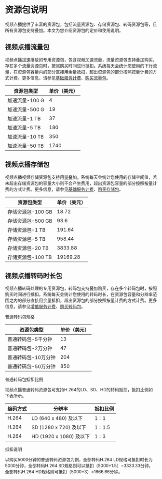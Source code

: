 # 资源包说明

视频点播提供了丰富的资源包，包括流量资源包、存储资源包、转码资源包等，且所有资源包支持叠加。本文为您介绍资源包的定价和使用说明。

## 视频点播流量包

视频点播加速播放的专用资源包，包含视频加速流量，流量资源包支持叠加购买，存在多个流量资源包时，按照购买时间进行抵扣。系统每天会统计您使用的下行流量，在资源包容量内的部分直接用余量抵扣，超出资源包的部分按照按量计费的方式计费。更多信息，请参见[基础服务计费](/intl.zh-CN/产品计费/计费方式/基础服务计费.md)、[购买流量包](https://common-buy-intl.alibabacloud.com/?spm=a3c0i.16119627.2449534240.4.68a3375ds2b0Ta&commodityCode=vod_flow_bag_intl&accounttraceid=fdb5b0c1d6ed46369ad0aa5e3c800b2ejepe)。

|资源包类型|单价（美元）|
|-----|------|
|加速流量-100 G|4|
|加速流量-500 G|19|
|加速流量-1 TB|37|
|加速流量-5 TB|180|
|加速流量-10 TB|350|
|加速流量-50 TB|1740|

## 视频点播存储包

视频点播视频存储资源包支持用量叠加。系统每天会统计您使用的存储空间值，若未超出存储资源包的容量大小则不会产生费用，超出资源包容量的部分按照按量计费的方式计费。更多信息，请参见[基础服务计费](/intl.zh-CN/产品计费/计费方式/基础服务计费.md)、[购买存储包](https://common-buy-intl.alibabacloud.com/?commodityCode=vod_storage_bag_intl&spm=5176.21001169.commonbuy2container.vod_transcode_bag_intl_ZjqTabLinks_2.6e99778b8wzkAJ&accounttraceid=fdb5b0c1d6ed46369ad0aa5e3c800b2ejepe#/buy)。

|资源包类型|单价（美元）|
|-----|------|
|存储资源包-100 GB|18.72|
|存储资源包-500 GB|93.6|
|存储资源包-1 TB|191.64|
|存储资源包-5 TB|958.44|
|存储资源包-20 TB|3833.88|
|存储资源包-100 TB|19169.28|

## 视频点播转码时长包

视频点播转码处理的专用资源包，转码包支持叠加购买，存在多个转码包时，按照购买时间进行抵扣。系统每天会统计您使用的转码时长，在资源包容量和分辨率范围之内的部分直接用余量抵扣，超出资源包的部分按照按量计费的方式计费。更多信息，请参见[增值服务计费](/intl.zh-CN/产品计费/计费方式/增值服务计费.md)、[购买转码包](https://common-buy-intl.alibabacloud.com/?commodityCode=vod_transcode_bag_intl&spm=5176.21001169.commonbuy2container.vod_storage_bag_intl_ZjqTabLinks_1.3156778bzCXYbE&accounttraceid=fdb5b0c1d6ed46369ad0aa5e3c800b2ejepe#/buy)。

普通转码包规格

|资源包类型|单价（美元）|
|-----|------|
|普通转码包-5千分钟|13|
|普通转码包-2万分钟|47|
|普通转码包-10万分钟|204|
|普通转码包-50万分钟|850|

普通转码包抵扣比例

视频点播普通转码资源包可支持H.264的LD、SD、HD的转码抵扣，抵扣比例如下表所示。

|编码方式|分辨率|抵扣比例|
|----|---|----|
|H.264|LD \(640 x 480\) 及以下|1：1|
|H.264|SD \(1280 x 720\) 及以下|1：1.5|
|H.264|HD \(1920 x 1080\) 及以下|1：3|

抵扣说明

以购买5000分钟的普通转码资源包为例，全部转码H.264 LD规格可抵扣时长为5000分钟，全部转码H.264 SD规格则可以抵扣（5000÷1.5）=3333.33分钟，全部转码H.264 HD规格则可抵扣（5000÷3）=1666.66分钟。

